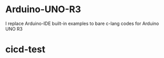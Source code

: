 # Arduino-UNO-R3
I replace Arduino-IDE built-in examples to bare c-lang codes for Arduino UNO R3

# cicd-test
